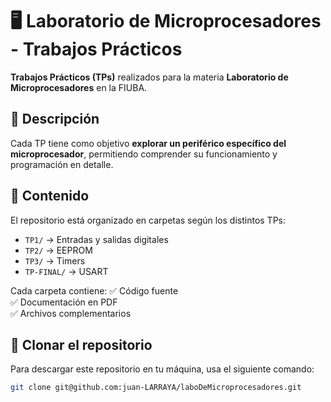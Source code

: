 # 🖥️ Laboratorio de Microprocesadores - Trabajos Prácticos

**Trabajos Prácticos (TPs)** realizados para la materia **Laboratorio de Microprocesadores** en la FIUBA.  

## 📌 Descripción
Cada TP tiene como objetivo **explorar un periférico específico del microprocesador**, permitiendo comprender su funcionamiento y programación en detalle.  

## 📂 Contenido
El repositorio está organizado en carpetas según los distintos TPs:
- `TP1/` → Entradas y salidas digitales
- `TP2/` → EEPROM
- `TP3/` → Timers
- `TP-FINAL/` → USART

Cada carpeta contiene:
✅ Código fuente  
✅ Documentación en PDF  
✅ Archivos complementarios  

## 🚀 Clonar el repositorio
Para descargar este repositorio en tu máquina, usa el siguiente comando:  
```bash
git clone git@github.com:juan-LARRAYA/laboDeMicroprocesadores.git
